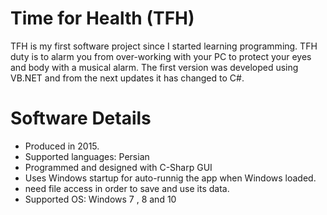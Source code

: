 # Time for Health (TFH)
TFH is my first software project since I started learning programming.
TFH duty is to alarm you from over-working with your PC to protect your eyes and body with a musical alarm.
The first version was developed using VB.NET and from the next updates it has changed to C#.
# Software Details
- Produced in 2015.
- Supported languages: Persian
- Programmed and designed with C-Sharp GUI
- Uses Windows startup for auto-runnig the app when Windows loaded.
- need file access in order to save and use its data.
- Supported OS: Windows 7 , 8 and 10
